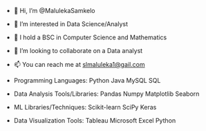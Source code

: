 - 👋 Hi, I’m @MalulekaSamkelo
- 👀 I’m interested in Data Science/Analyst
- 🌱 I hold a BSC in Computer Science and Mathematics
- 💞️ I’m looking to collaborate on a Data analyst
- 📫 You can reach me at slmaluleka1@gail.com

- Programming Languages:
Python
Java
MySQL
SQL

- Data Analysis Tools/Libraries:
Pandas
Numpy
Matplotlib
Seaborn

- ML Libraries/Techniques:
Scikit-learn
SciPy
Keras

- Data Visualization Tools:
Tableau
Microsoft Excel 
Python
